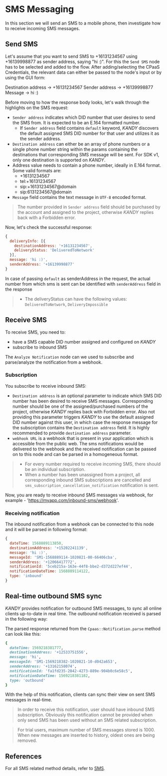 # SMS Messaging
In this section we will send an SMS to a mobile phone, then investigate how to receive incoming SMS messages.

## Send SMS
Let's assume that you want to send SMS to +16131234567 using +16139998877 as sender address, saying "hi :)". For this the `Send SMS` node has to be selected and added to the flow. After adding/selecting the CPaaS Credentials, the relevant data can either be passed to the node's input or by using the GUI form:

Destination address ->  +16131234567
Sender address ->  +16139998877
Message ->  hi :)

Before moving to how the response body looks, let's walk through the highlights on the SMS request:

+ `Sender address` indicates which DID number that user desires to send the SMS from. It is expected to be an E.164 formatted number.
    + If `Sender address` field contains `default` keyword, $KANDY$ discovers the default assigned SMS DID number for that user and utilizes it as the sender address.
+ `Destination address` can either be an array of phone numbers or a single phone number string within the params containing the destinations that corresponding SMS message will be sent. For SDK v1, only one destination is supported on $KANDY$.
+ Address value needs to contain a phone number, ideally in E.164 format. Some valid formats are:
  - +16131234567
  - tel:+16131234567
  - sip:+16131234567@domain
  - sip:6131234567@domain
+ `Message` field contains the text message in `UTF-8` encoded format.

> The number provided in `Sender address` field should be purchased by the account and assigned to the project, otherwise $KANDY$ replies back with a Forbidden error.

Now, let's check the successful response:

```js
{
  deliveryInfo: [{
    destinationAddress: '+16131234567',
    deliveryStatus: 'DeliveredToNetwork'
  }],
  message: 'hi :)',
  senderAddress: '+16139998877'
}
```
In case of passing `default` as senderAddress in the request, the actual number from which sms is sent can be identified with `senderAddress` field in the response

> + The deliveryStatus can have the following values: `DeliveredToNetwork`, `DeliveryImpossible`


## Receive SMS
To receive SMS, you need to:

+ have a SMS capable DID number assigned and configured on $KANDY$
+ subscribe to inbound SMS

The `Analyze Notification` node can we used to subscribe and parse/analyze the notification from a webhook.

### Subscription
You subscribe to receive inbound SMS:

+ `Destination address` is an optional parameter to indicate which SMS DID number has been desired to receive SMS messages. Corresponding number should be one of the assigned/purchased numbers of the project, otherwise $KANDY$ replies back with Forbidden error. Also not providing this parameter triggers $KANDY$ to use the default assigned DID number against this user, in which case the response message for the subscription contains the `Destination address` field. It is highly recommended to provide `destination address` parameter.
+ `webhook URL` is a webhook that is present in your application which is accessible from the public web. The sms notifications would be delivered to the webhook and the received notification can be passed on to this node and can be parsed in a homogeneous format.

> + For every number required to receive incoming SMS, there should be an individual subscription.
> + When a number has been unassigned from a project, all corresponding inbound SMS subscriptions are cancelled and `sms_subscription_cancellation_notification` notification is sent.

Now, you are ready to receive inbound SMS messages via webhook, for example - 'https://myapp.com/inbound-sms/webhook'.

### Receiving notification
The inbound notification from a webhook can be connected to this node and it will be parsed in following format:

```js
{
  dateTime: 1568889113850,
  destinationAddress: '+15202241139',
  message: 'hi :)',
  messageId: 'SM1-1568889114-1020821-00-66406cba',
  senderAddress: '+12066417772',
  notificationId: '5ceb215a-163e-44f8-bbe2-d372d227ef44',
  notificationDateTime: 1568889114122,
  type: 'inbound'
}
```

## Real-time outbound SMS sync
$KANDY$ provides notification for outbound SMS messages, to sync all online clients up-to-date in real time. The outbound notification received is parsed in the following way:

The parsed response returned from the `Cpaas::Notification.parse` method can look like this:

```ruby
{
  dateTime: 1569218381777,
  destinationAddress: '+12533751556',
  message: 'hi',
  messageId: 'SM1-1569218382-1020821-10-d042a653',
  senderAddress: '+13162158074',
  notificationId: 'fa1fd235-2042-4273-889e-904b0c6e58c5',
  notificationDateTime: 1569218381182,
  type: 'outbound'
}
```
With the help of this notification, clients can sync their view on sent SMS messages in real-time.

> In order to receive this notification, user should have inbound SMS subscription. Obviously this notification cannot be provided when only send SMS has been used without an SMS related subscription.

> For trial users, maximum number of SMS messages stored is 1000. When new messages are inserted to history, oldest ones are being removed.


## References
For all SMS related method details, refer to [SMS](/developer/references/ruby/1.0.0#sms-send).

